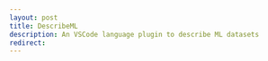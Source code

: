 ```yaml
---
layout: post
title: DescribeML
description: An VSCode language plugin to describe ML datasets
redirect: 
---
```

